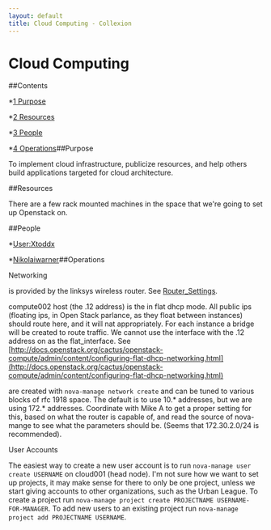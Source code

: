 ```yaml
---
layout: default
title: Cloud Computing - Collexion
---
```


# Cloud Computing

##Contents

*[1 
Purpose](#Purpose)


*[2 
Resources](#Resources)


*[3 
People](#People)


*[4 
Operations](#Operations)##Purpose


To implement cloud infrastructure, publicize resources, and help others build applications targeted for cloud architecture.

##Resources


There are a few rack mounted machines in the space that we're going to set up Openstack on.

##People


*[User:Xtoddx](-user:xtoddx.html)


*[Nikolaiwarner](-user:nikolaiwarner.html)##Operations


Networking

is provided by the linksys wireless router.  See 
[Router_Settings](-router_settings.html).

compute002 host (the .12 address) is the 
 in flat dhcp mode.  All public ips (floating ips, in Open Stack parlance, as they float between instances) should route here, and it will nat appropriately.  For each instance a bridge will be created to route traffic.  We cannot use the interface with the .12 address on as the flat_interface.  See 
[http://docs.openstack.org/cactus/openstack-compute/admin/content/configuring-flat-dhcp-networking.html](http://docs.openstack.org/cactus/openstack-compute/admin/content/configuring-flat-dhcp-networking.html)

are created with `nova-manage network create` and can be tuned to various blocks of rfc 1918 space.  The default is to use 10.* addresses, but we are using 172.* addresses.  Coordinate with Mike A to get a proper setting for this, based on what the router is capable of, and read the source of nova-mange to see what the parameters should be.  (Seems that 172.30.2.0/24 is recommended).

User Accounts

The easiest way to create a new user account is to run `nova-manage user create USERNAME` on cloud001 (head node).  I'm not sure how we want to set up projects, it may make sense for there to only be one project, unless we start giving accounts to other organizations, such as the Urban League.  To create a project run `nova-manage project create PROJECTNAME USERNAME-FOR-MANAGER`.  To add new users to an existing project run `nova-manage project add PROJECTNAME USERNAME`.